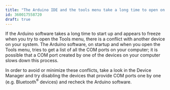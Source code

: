 ```yaml
---
title: "The Arduino IDE and the tools menu take a long time to open on Windows"
id: 360017558720
draft: true
---
```


If the Arduino software takes a long time to start up and appears to freeze when you try to open the Tools menu, there is a conflict with another device on your system.
The Arduino software, on startup and when you open the Tools menu, tries to get a list of all the COM ports on your computer; it is possible that a COM port created by one of the devices on your computer slows down this process.

In order to avoid or minimize these conflicts, take a look in the Device Manager and try disabling the devices that provide COM ports one by one (e.g. Bluetooth<sup>®</sup> devices) and recheck the Arduino software.
